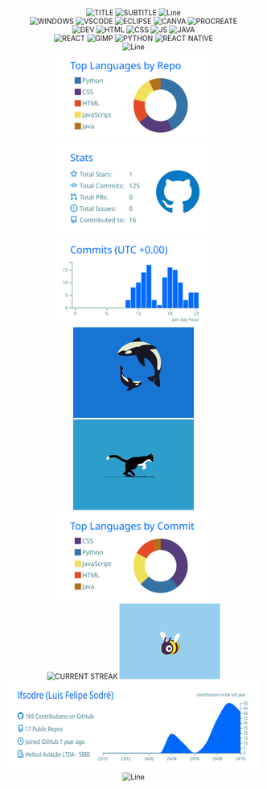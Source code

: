 <div align="center">
    <!--TITLE-->
    <img src="https://readme-typing-svg.demolab.com?font=Poppins&size=40&duration=500&pause=1000&color=0569F4&center=true&vCenter=true&repeat=false&width=600&lines=Hello+World+%F0%9F%8C%8D%2C+I'm+Sodre" alt="TITLE" />
    <!--SUBTITLE-->
    <img src="https://readme-typing-svg.demolab.com?font=Poppins&size=25&duration=500&pause=1000&color=0569F4&center=true&vCenter=true&repeat=false&width=600&height=35&lines=A+developing+programmer" alt="SUBTITLE" />
    <!--LINE-->
    <img src="https://readme-typing-svg.demolab.com?font=Poppins&size=37&letterSpacing=-8px&duration=500&pause=1000&color=0569F4&center=true&vCenter=true&repeat=false&width=580&height=30&lines=----------------------------------------------" alt="Line" />
</div>

<!-------------------------BADGES------------------------->
<div align="center">
    <img alt="WINDOWS" src="https://img.shields.io/badge/Windows 11-0078D6?style=for-the-badge&logo=windows&logoColor=white"/>
    <img alt="VSCODE" src="https://img.shields.io/badge/VS_Code-0078D4?style=for-the-badge&logo=visual%20studio%20code&logoColor=white"/>
    <img alt="ECLIPSE" src="https://img.shields.io/badge/Eclipse-2C2255?style=for-the-badge&logo=eclipse&logoColor=white"/>
    <img alt="CANVA" src="https://img.shields.io/badge/Canva-%2300C4CC.svg?&style=for-the-badge&logo=Canva&logoColor=white"/>
    <img alt="PROCREATE" src="https://img.shields.io/badge/procreate-242324?style=for-the-badge"/>
    <br>
    <img alt="DEV" src="https://img.shields.io/badge/DEV_to-0A0A0A?style=for-the-badge&logo=devdotto&logoColor=white&logoSize=auto"/>
    <img alt="HTML" src="https://img.shields.io/badge/HTML5-E34F26?style=for-the-badge&logo=html5&logoColor=white"/>
    <img alt="CSS" src="https://img.shields.io/badge/CSS3-1572B6?style=for-the-badge&logo=css3&logoColor=white"/>
    <img alt="JS" src="https://img.shields.io/badge/JavaScript-323330?style=for-the-badge&logo=javascript&logoColor=F7DF1E"/>
    <img alt="JAVA" src="https://img.shields.io/badge/Java-ED8B00?style=for-the-badge&logo=openjdk&logoColor=white"/>
    <br>
    <img alt="REACT" src="https://img.shields.io/badge/React-20232A?style=for-the-badge"/>
    <img alt="GIMP" src="https://img.shields.io/badge/gimp-5C5543?style=for-the-badge&logo=gimp&logoColor=white"/>
    <img alt="PYTHON" src="https://img.shields.io/badge/Python-FFD43B?style=for-the-badge&logo=python&logoColor=blue"/>
    <img alt="REACT NATIVE" src="https://img.shields.io/badge/React_Native-20232A?style=for-the-badge&logo=react&logoColor=61DAFB"/>
    <br>
    <!--LINE-->
    <img src="https://readme-typing-svg.demolab.com?font=Poppins&size=37&letterSpacing=-8px&duration=500&pause=1000&color=0569F4&center=true&vCenter=true&repeat=false&width=580&height=30&lines=----------------------------------------------" alt="Line" />
</div>

<!-------------------------STATS CARDS------------------------->
<div align="center">
    <!--TOP LANGUAGES BY REPO-->
    <img height="180em" alt="TOP LANGUAGES BY REPO"
    src="https://raw.githubusercontent.com/lfsodre/lfsodre_2/master/profile-summary-card-output/transparent/1-repos-per-language.svg"/>
    <!--STATS-->
    <img height="180em" alt="STATS" src="https://raw.githubusercontent.com/lfsodre/lfsodre_2/master/profile-summary-card-output/transparent/3-stats.svg"/>
    <br>
    <!--COMMITS-->
    <img height="180em" alt="COMMITS" src="https://raw.githubusercontent.com/lfsodre/lfsodre_2/master/profile-summary-card-output/transparent/4-productive-time.svg"/>
    <!--ORCA_2_GIF-->
    <img src="img/orca_2.gif" height="180em" alt="GIF"/>
    <br>
    <!--CAT_GIF-->
    <img src="img/cat.gif" height="180em" alt="GIF"/>
    <!--TOP LANGUAGES BY COMMIT-->
    <img height="180em" alt="TOP LANGUAGES BY COMMIT" src="https://raw.githubusercontent.com/lfsodre/lfsodre_2/master/profile-summary-card-output/transparent/2-most-commit-language.svg"/>
    <br>
    <!--CURRENT STREAK-->
    <img height="150em" alt="CURRENT STREAK" src="https://streak-stats.demolab.com/?user=lfsodre&border=61dafb&hide_border=true&theme=transparent"/>
    <!--ORCA_1_GIF-->
    <img src="img/bee.gif" height="150em" alt="GIF"/>
    <br>
    <!--GRAPHIC-->
    <img height="180em" alt="GRAPHIC" src="https://raw.githubusercontent.com/lfsodre/lfsodre_2/master/profile-summary-card-output/transparent/0-profile-details.svg"/>
    <!--LINE-->
    <img src="https://readme-typing-svg.demolab.com?font=Poppins&size=37&letterSpacing=-8px&duration=500&pause=1000&color=0569F4&center=true&vCenter=true&repeat=false&width=580&height=30&lines=-------------------------------------------------" alt="Line" />
</div>